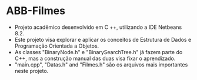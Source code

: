 # ABB-Filmes
* Projeto acadêmico desenvolvido em C ++, utilizando a IDE Netbeans 8.2.
* Este projeto visa explorar e aplicar os conceitos de Estrutura de Dados e Programação Orientada a Objetos.
* As classes "BinaryNode.h" e "BinarySearchTree.h" já fazem parte do C++, mas a construção manual das duas visa fixar o aprendizado.
* "main.cpp", "Datas.h" and "Filmes.h" são os arquivos mais importantes neste projeto.
